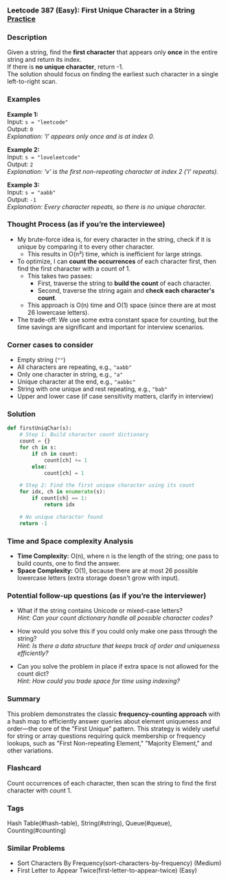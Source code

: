 ### Leetcode 387 (Easy): First Unique Character in a String [Practice](https://leetcode.com/problems/first-unique-character-in-a-string)

### Description  
Given a string, find the **first character** that appears only **once** in the entire string and return its index.  
If there is **no unique character**, return -1.  
The solution should focus on finding the earliest such character in a single left-to-right scan.

### Examples  

**Example 1:**  
Input: `s = "leetcode"`  
Output: `0`  
*Explanation: 'l' appears only once and is at index 0.*

**Example 2:**  
Input: `s = "loveleetcode"`  
Output: `2`  
*Explanation: 'v' is the first non-repeating character at index 2 ('l' repeats).*

**Example 3:**  
Input: `s = "aabb"`  
Output: `-1`  
*Explanation: Every character repeats, so there is no unique character.*

### Thought Process (as if you’re the interviewee)  
- My brute-force idea is, for every character in the string, check if it is unique by comparing it to every other character.  
  - This results in O(n²) time, which is inefficient for large strings.
- To optimize, I can **count the occurrences** of each character first, then find the first character with a count of 1.  
  - This takes two passes:  
    - First, traverse the string to **build the count** of each character.
    - Second, traverse the string again and **check each character's count**.
  - This approach is O(n) time and O(1) space (since there are at most 26 lowercase letters).
- The trade-off: We use some extra constant space for counting, but the time savings are significant and important for interview scenarios.

### Corner cases to consider  
- Empty string (`""`)  
- All characters are repeating, e.g., `"aabb"`  
- Only one character in string, e.g., `"a"`  
- Unique character at the end, e.g., `"aabbc"`  
- String with one unique and rest repeating, e.g., `"bab"`  
- Upper and lower case (if case sensitivity matters, clarify in interview)

### Solution

```python
def firstUniqChar(s):
    # Step 1: Build character count dictionary
    count = {}
    for ch in s:
        if ch in count:
            count[ch] += 1
        else:
            count[ch] = 1

    # Step 2: Find the first unique character using its count
    for idx, ch in enumerate(s):
        if count[ch] == 1:
            return idx

    # No unique character found
    return -1
```

### Time and Space complexity Analysis  

- **Time Complexity:** O(n), where n is the length of the string; one pass to build counts, one to find the answer.
- **Space Complexity:** O(1), because there are at most 26 possible lowercase letters (extra storage doesn't grow with input).

### Potential follow-up questions (as if you’re the interviewer)  

- What if the string contains Unicode or mixed-case letters?  
  *Hint: Can your count dictionary handle all possible character codes?*

- How would you solve this if you could only make one pass through the string?  
  *Hint: Is there a data structure that keeps track of order and uniqueness efficiently?*

- Can you solve the problem in place if extra space is not allowed for the count dict?  
  *Hint: How could you trade space for time using indexing?*

### Summary  
This problem demonstrates the classic **frequency-counting approach** with a hash map to efficiently answer queries about element uniqueness and order—the core of the "First Unique" pattern. This strategy is widely useful for string or array questions requiring quick membership or frequency lookups, such as "First Non-repeating Element," "Majority Element," and other variations.


### Flashcard
Count occurrences of each character, then scan the string to find the first character with count 1.

### Tags
Hash Table(#hash-table), String(#string), Queue(#queue), Counting(#counting)

### Similar Problems
- Sort Characters By Frequency(sort-characters-by-frequency) (Medium)
- First Letter to Appear Twice(first-letter-to-appear-twice) (Easy)